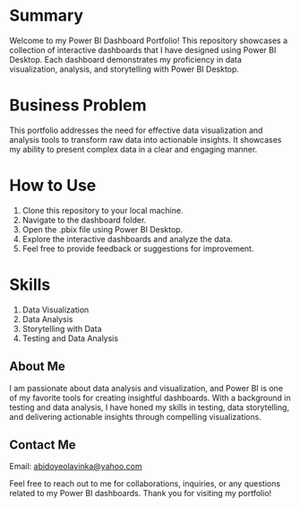 # Summary
Welcome to my Power BI Dashboard Portfolio! This repository showcases a collection of interactive dashboards that I have designed using Power BI Desktop. Each dashboard demonstrates my proficiency in data visualization, analysis, and storytelling with Power BI Desktop.

# Business Problem
This portfolio addresses the need for effective data visualization and analysis tools to transform raw data into actionable insights. It showcases my ability to present complex data in a clear and engaging manner.

# How to Use

1. Clone this repository to your local machine.
2. Navigate to the dashboard folder.
3. Open the .pbix file using Power BI Desktop.
4. Explore the interactive dashboards and analyze the data.
5. Feel free to provide feedback or suggestions for improvement.

# Skills

1. Data Visualization
2. Data Analysis
3. Storytelling with Data
4. Testing and Data Analysis

## About Me

I am passionate about data analysis and visualization, and Power BI is one of my favorite tools for creating insightful dashboards. With a background in testing and data analysis, I have honed my skills in testing, data storytelling, and delivering actionable insights through compelling visualizations.

## Contact Me

Email: abidoyeolayinka@yahoo.com

Feel free to reach out to me for collaborations, inquiries, or any questions related to my Power BI dashboards. Thank you for visiting my portfolio!
